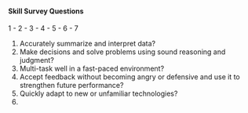 #### Skill Survey Questions
 1 - 2 - 3 - 4 - 5 - 6 - 7
 1. Accurately summarize and interpret data?
2. Make decisions and solve problems using sound reasoning and judgment?
3. Multi-task well in a fast-paced environment?
4. Accept feedback without becoming angry or defensive and use it to strengthen future performance?
5. Quickly adapt to new or unfamiliar technologies?
6. 